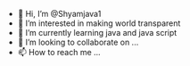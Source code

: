 - 👋 Hi, I’m @Shyamjava1
- 👀 I’m interested in making world transparent 
- 🌱 I’m currently learning java and java script 
- 💞️ I’m looking to collaborate on ...
- 📫 How to reach me ...

<!---
Shyamjava1/Shyamjava1 is a ✨ special ✨ repository because its `README.md` (this file) appears on your GitHub profile.
You can click the Preview link to take a look at your changes.
--->
